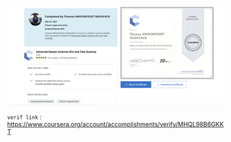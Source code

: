 
![Course certificate](course-4-externalAPI-task_certs.png)

`verif link` : https://www.coursera.org/account/accomplishments/verify/MHQL98B6GKKT 
